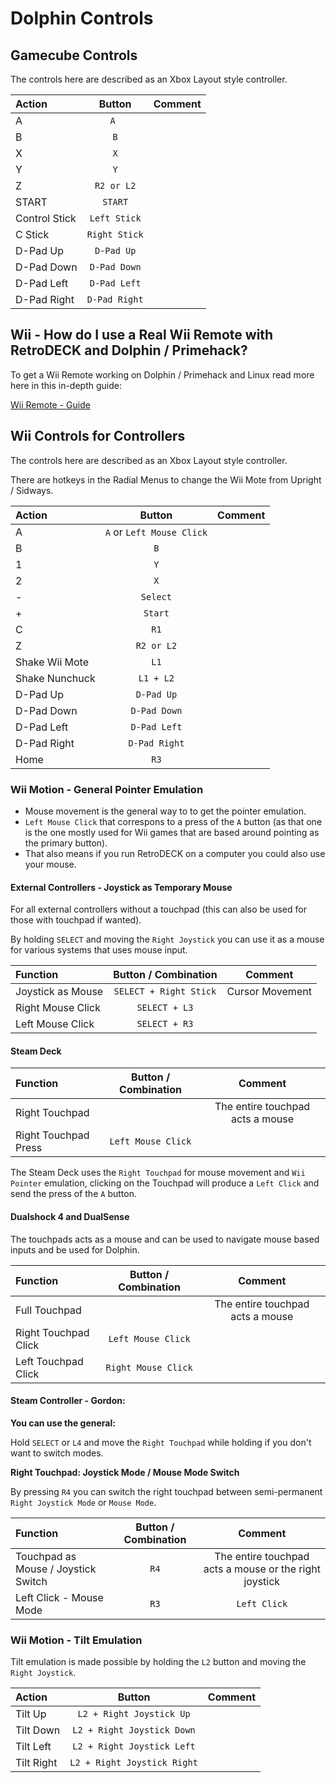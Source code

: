 # Dolphin Controls

## Gamecube Controls

The controls here are described as an Xbox Layout style controller.

|  Action                                    |    Button        |    Comment      |
| :---                                      | :---:           |         :---:   |
| A                             |   `A `          |                 |
| B                              |   `B`          |                 |
| X                              |   `X`          |                 |
| Y                              |   `Y`          |                 |
| Z                              |   `R2 or L2`          |                 |
| START                          |   `START`          |                 |
| Control Stick                   |   `Left Stick`          |                 |
| C Stick                   |   `Right Stick`          |                 |
| D-Pad Up                             |   `D-Pad Up`          |                 |
| D-Pad Down                               |   `D-Pad Down`          |                 |
| D-Pad Left                              |   `D-Pad Left`          |                 |
| D-Pad Right                               |   `D-Pad Right`          |                 |



## Wii - How do I use a Real Wii Remote with RetroDECK and Dolphin / Primehack?

To get a Wii Remote working on Dolphin / Primehack and Linux read more here in this in-depth guide:

[Wii Remote - Guide](../../wiki_controllers/nintendo/wii-remote.md)

## Wii Controls for Controllers

The controls here are described as an Xbox Layout style controller.

There are hotkeys in the Radial Menus to change the Wii Mote from Upright / Sidways.

|  Action                                    |    Button        |    Comment      |
| :---                                      | :---:           |         :---:   |
| A                              |   `A` or `Left Mouse Click`         |                 |
| B                              |   `B`         |                 |
| 1                              |   `Y`         |                 |
| 2                              |   `X`         |                 |
| -                              |   `Select`         |                 |
| +                              |   `Start`         |                 |
| C                              |   `R1`         |                 |
| Z                              |   `R2 or L2`         |                 |
| Shake Wii Mote                 |   `L1`         |                 |
| Shake Nunchuck                 |   `L1 + L2`         |                 |
| D-Pad Up                             |   `D-Pad Up`          |                 |
| D-Pad Down                               |   `D-Pad Down`          |                 |
| D-Pad Left                              |   `D-Pad Left`          |                 |
| D-Pad Right                               |   `D-Pad Right`          |                 |
| Home                   |   `R3`         |                 |




### Wii Motion - General Pointer Emulation

- Mouse movement is the general way to to get the pointer emulation.
- `Left Mouse Click`  that correspons to a press of the `A` button (as that one is the one mostly used for Wii games that are based around pointing as the primary button).
- That also means if you run RetroDECK on a computer you could also use your mouse.

#### External Controllers - Joystick as Temporary Mouse

For all external controllers without a touchpad (this can also be used for those with touchpad if wanted).

By holding `SELECT` and moving the `Right Joystick` you can use it as a mouse for various systems that uses mouse input.

| Function                 | Button / Combination|      Comment     |
| :---                    | :---:     |           :---:          |
| Joystick as Mouse        |  `SELECT + Right Stick`                       |  Cursor Movement  |
| Right Mouse Click       |  `SELECT + L3`          |                      |
| Left Mouse Click        |  `SELECT + R3`           |                  |


#### Steam Deck

| Function                 | Button / Combination     |    Comment |
| :---                    | :---:                    |    :---:     |
| Right Touchpad         |             |               The entire touchpad acts a mouse   |
| Right Touchpad Press   |    `Left Mouse Click`  |                 |

The Steam Deck uses the `Right Touchpad` for mouse movement and `Wii Pointer` emulation, clicking on the Touchpad will produce a `Left Click` and send the press of the `A` button.

#### Dualshock 4 and DualSense

The touchpads acts as a mouse and can be used to navigate mouse based inputs and be used for Dolphin.

| Function                 | Button / Combination     |    Comment |
| :---                    | :---:                    |    :---:     |
| Full Touchpad          |             |  The entire touchpad acts a mouse   |
| Right Touchpad Click         |  `Left Mouse Click`     |         |
| Left Touchpad Click         |  `Right Mouse Click`      |         |


#### Steam Controller - Gordon:

**You can use the general:**

Hold `SELECT` or `L4` and move the `Right Touchpad` while holding if you don't want to switch modes.

**Right Touchpad: Joystick Mode / Mouse Mode Switch**

By pressing `R4` you can switch the right touchpad between semi-permanent `Right Joystick Mode` or `Mouse Mode`.

| Function                 | Button / Combination  | Comment     |
| :---                    | :---:               |       :---:          |
| Touchpad as Mouse  / Joystick Switch      |  `R4`         | The entire touchpad acts a mouse or the right joystick    |
| Left Click - Mouse Mode       |  `R3`           |   `Left Click`            |     |


### Wii Motion - Tilt Emulation

Tilt emulation is made possible by holding the `L2` button and moving the `Right Joystick`.

|  Action                                    |    Button        |    Comment      |
| :---                                      | :---:           |         :---:   |
| Tilt Up                             |   `L2 + Right Joystick Up`          |                 |
| Tilt Down                               |   `L2 + Right Joystick Down`         |                 |
| Tilt Left                              |   `L2 + Right Joystick Left`        |                 |
| Tilt Right                               |   `L2 + Right Joystick Right`          |                 |

